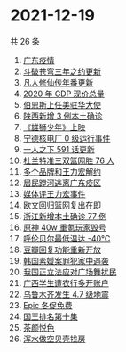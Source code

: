 # 2021-12-19

共 26 条

<!-- BEGIN -->
<!-- 最后更新时间 Sun Dec 19 2021 08:51:34 GMT+0800 (China Standard Time) -->

1. [广东疫情](https://www.zhihu.com/search?q=广东疫情)
1. [斗破苍穹三年之约更新](https://www.zhihu.com/search?q=斗破苍穹三年之约)
1. [凡人修仙传年番更新](https://www.zhihu.com/search?q=凡人修仙传)
1. [2020 年 GDP 现价总量](https://www.zhihu.com/search?q=2020GDP)
1. [伯恩斯上任美驻华大使](https://www.zhihu.com/search?q=美国驻华大使)
1. [陕西新增 3 例本土确诊](https://www.zhihu.com/search?q=陕西疫情)
1. [《雄狮少年》上映](https://www.zhihu.com/search?q=雄狮少年)
1. [宁德核电厂 0 级运行事件](https://www.zhihu.com/search?q=宁德核电厂)
1. [一人之下 591 话更新](https://www.zhihu.com/search?q=一人之下)
1. [杜兰特准三双篮网胜 76 人](https://www.zhihu.com/search?q=篮网)
1. [多个品牌和王力宏解约](https://www.zhihu.com/search?q=王力宏合作)
1. [居民蹚河逃离广东疫区](https://www.zhihu.com/search?q=广东疫情)
1. [媒体评王力宏事件](https://www.zhihu.com/search?q=王力宏事件)
1. [欧文回归篮网复出在即](https://www.zhihu.com/search?q=欧文回归)
1. [浙江新增本土确诊 77 例](https://www.zhihu.com/search?q=浙江疫情)
1. [原神 40w 重氪玩家毁号](https://www.zhihu.com/search?q=原神)
1. [呼伦贝尔最低温达 -40℃](https://www.zhihu.com/search?q=呼伦贝尔极寒天气)
1. [豆瓣回复功能重新开放](https://www.zhihu.com/search?q=豆瓣回复)
1. [韩国素媛案罪犯家中遇袭](https://www.zhihu.com/search?q=素媛案罪犯)
1. [我国正立法应对广场舞扰民](https://www.zhihu.com/search?q=广场舞立法)
1. [广西学生遭农行多开账户](https://www.zhihu.com/search?q=广西学生)
1. [乌鲁木齐发生 4.7 级地震](https://www.zhihu.com/search?q=乌鲁木齐地震)
1. [Epic 冬促免费](https://www.zhihu.com/search?q=epic)
1. [国王排名第十集](https://www.zhihu.com/search?q=国王排名)
1. [茶颜悦色](https://www.zhihu.com/search?q=茶颜悦色)
1. [浑水做空贝壳找房](https://www.zhihu.com/search?q=浑水做空贝壳)

<!-- END -->
